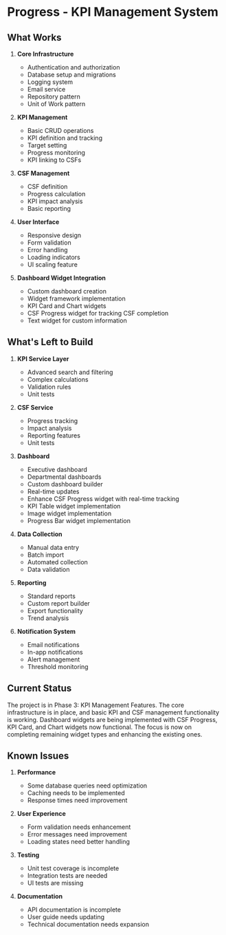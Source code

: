 # Progress - KPI Management System

## What Works

1. **Core Infrastructure**

    - Authentication and authorization
    - Database setup and migrations
    - Logging system
    - Email service
    - Repository pattern
    - Unit of Work pattern

2. **KPI Management**

    - Basic CRUD operations
    - KPI definition and tracking
    - Target setting
    - Progress monitoring
    - KPI linking to CSFs

3. **CSF Management**

    - CSF definition
    - Progress calculation
    - KPI impact analysis
    - Basic reporting

4. **User Interface**

    - Responsive design
    - Form validation
    - Error handling
    - Loading indicators
    - UI scaling feature

5. **Dashboard Widget Integration**
    - Custom dashboard creation
    - Widget framework implementation
    - KPI Card and Chart widgets
    - CSF Progress widget for tracking CSF completion
    - Text widget for custom information

## What's Left to Build

1. **KPI Service Layer**

    - Advanced search and filtering
    - Complex calculations
    - Validation rules
    - Unit tests

2. **CSF Service**

    - Progress tracking
    - Impact analysis
    - Reporting features
    - Unit tests

3. **Dashboard**

    - Executive dashboard
    - Departmental dashboards
    - Custom dashboard builder
    - Real-time updates
    - Enhance CSF Progress widget with real-time tracking
    - KPI Table widget implementation
    - Image widget implementation
    - Progress Bar widget implementation

4. **Data Collection**

    - Manual data entry
    - Batch import
    - Automated collection
    - Data validation

5. **Reporting**

    - Standard reports
    - Custom report builder
    - Export functionality
    - Trend analysis

6. **Notification System**
    - Email notifications
    - In-app notifications
    - Alert management
    - Threshold monitoring

## Current Status

The project is in Phase 3: KPI Management Features. The core infrastructure is in place, and basic KPI and CSF management functionality is working. Dashboard widgets are being implemented with CSF Progress, KPI Card, and Chart widgets now functional. The focus is now on completing remaining widget types and enhancing the existing ones.

## Known Issues

1. **Performance**

    - Some database queries need optimization
    - Caching needs to be implemented
    - Response times need improvement

2. **User Experience**

    - Form validation needs enhancement
    - Error messages need improvement
    - Loading states need better handling

3. **Testing**

    - Unit test coverage is incomplete
    - Integration tests are needed
    - UI tests are missing

4. **Documentation**
    - API documentation is incomplete
    - User guide needs updating
    - Technical documentation needs expansion
